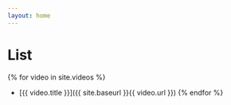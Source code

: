 ```yaml
---
layout: home
---
```


# List

{% for video in site.videos %}
- [{{ video.title }}]({{ site.baseurl }}{{ video.url }})
{% endfor %}
